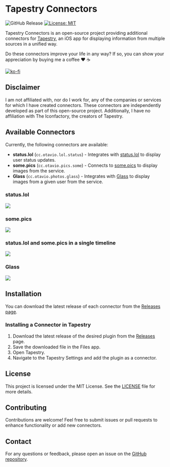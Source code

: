 # Tapestry Connectors

![GitHub Release](https://img.shields.io/github/v/release/otaviocc/tapestry-connectors)
[![License: MIT](https://img.shields.io/badge/License-MIT-yellow.svg)](LICENSE)

Tapestry Connectors is an open-source project providing additional connectors for [Tapestry](https://github.com/TheIconfactory/Tapestry), an iOS app for displaying information from multiple sources in a unified way.

Do these connectors improve your life in any way? If so, you can show your appreciation by buying me a coffee ❤️ ☕️

[![ko-fi](https://ko-fi.com/img/githubbutton_sm.svg)](https://ko-fi.com/otaviocc)

## Disclaimer

I am not affiliated with, nor do I work for, any of the companies or services for which I have created connectors. These connectors are independently developed as part of this open-source project. Additionally, I have no affiliation with The Iconfactory, the creators of Tapestry.

## Available Connectors

Currently, the following connectors are available:

- **status.lol** (`cc.otavio.lol.status`) - Integrates with [status.lol](https://status.lol) to display user status updates.
- **some.pics** (`cc.otavio.pics.some`) - Connects to [some.pics](https://some.pics) to display images from the service.
- **Glass** (`cc.otavio.photos.glass`) - Integrates with [Glass](https://glass.photo) to display images from a given user from the service.

### status.lol

![](https://github.com/user-attachments/assets/7befa2f4-5812-4096-8b1d-26ee4587d2ce)

### some.pics

![](https://github.com/user-attachments/assets/4552015f-092a-4b16-a210-0330b2b0ea02)

### status.lol and some.pics in a single timeline

![](https://github.com/user-attachments/assets/1704a444-8074-4187-9502-cca6cd22f409)

### Glass

![](https://github.com/user-attachments/assets/fb578fe3-b58d-4d4f-b522-48ef8c0d4cd1)

## Installation

You can download the latest release of each connector from the [Releases page](https://github.com/otaviocc/tapestry-connectors/releases).

### Installing a Connector in Tapestry

1. Download the latest release of the desired plugin from the [Releases](https://github.com/otaviocc/tapestry-connectors/releases) page.
2. Save the downloaded file in the Files app.
3. Open Tapestry.
4. Navigate to the Tapestry Settings and add the plugin as a connector.

## License

This project is licensed under the MIT License. See the [LICENSE](LICENSE) file for more details.

## Contributing

Contributions are welcome! Feel free to submit issues or pull requests to enhance functionality or add new connectors.

## Contact

For any questions or feedback, please open an issue on the [GitHub repository](https://github.com/otaviocc/tapestry-connectors/issues).
